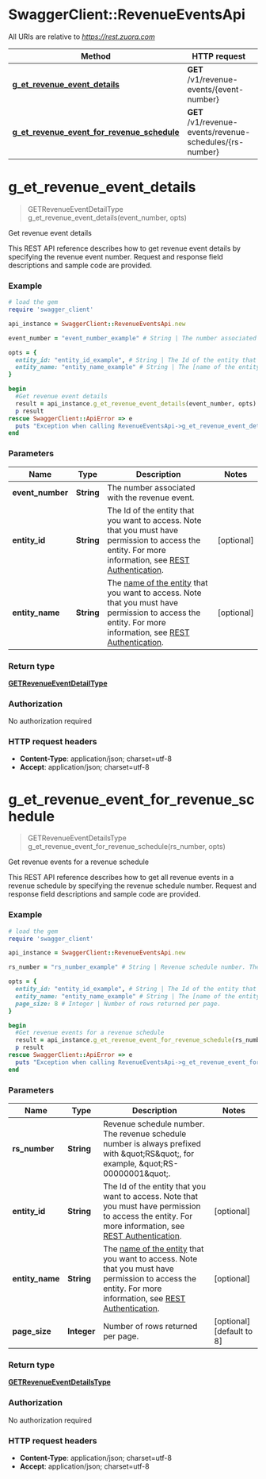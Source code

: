 # SwaggerClient::RevenueEventsApi

All URIs are relative to *https://rest.zuora.com*

Method | HTTP request | Description
------------- | ------------- | -------------
[**g_et_revenue_event_details**](RevenueEventsApi.md#g_et_revenue_event_details) | **GET** /v1/revenue-events/{event-number} | Get revenue event details
[**g_et_revenue_event_for_revenue_schedule**](RevenueEventsApi.md#g_et_revenue_event_for_revenue_schedule) | **GET** /v1/revenue-events/revenue-schedules/{rs-number} | Get revenue events for a revenue schedule


# **g_et_revenue_event_details**
> GETRevenueEventDetailType g_et_revenue_event_details(event_number, opts)

Get revenue event details

 This REST API reference describes how to get revenue event details by specifying the revenue event number. Request and response field descriptions and sample code are provided. 

### Example
```ruby
# load the gem
require 'swagger_client'

api_instance = SwaggerClient::RevenueEventsApi.new

event_number = "event_number_example" # String | The number associated with the revenue event.

opts = { 
  entity_id: "entity_id_example", # String | The Id of the entity that you want to access. Note that you must have permission to access the entity. For more information, see [REST Authentication](https://www.zuora.com/developer/api-reference/#section/Authentication/Entity-Id-and-Entity-Name).
  entity_name: "entity_name_example" # String | The [name of the entity](https://knowledgecenter.zuora.com/BB_Introducing_Z_Business/Multi-entity/B_Introduction_to_Entity_and_Entity_Hierarchy#Name_and_Display_Name) that you want to access. Note that you must have permission to access the entity. For more information, see [REST Authentication](https://www.zuora.com/developer/api-reference/#section/Authentication/Entity-Id-and-Entity-Name).
}

begin
  #Get revenue event details
  result = api_instance.g_et_revenue_event_details(event_number, opts)
  p result
rescue SwaggerClient::ApiError => e
  puts "Exception when calling RevenueEventsApi->g_et_revenue_event_details: #{e}"
end
```

### Parameters

Name | Type | Description  | Notes
------------- | ------------- | ------------- | -------------
 **event_number** | **String**| The number associated with the revenue event. | 
 **entity_id** | **String**| The Id of the entity that you want to access. Note that you must have permission to access the entity. For more information, see [REST Authentication](https://www.zuora.com/developer/api-reference/#section/Authentication/Entity-Id-and-Entity-Name). | [optional] 
 **entity_name** | **String**| The [name of the entity](https://knowledgecenter.zuora.com/BB_Introducing_Z_Business/Multi-entity/B_Introduction_to_Entity_and_Entity_Hierarchy#Name_and_Display_Name) that you want to access. Note that you must have permission to access the entity. For more information, see [REST Authentication](https://www.zuora.com/developer/api-reference/#section/Authentication/Entity-Id-and-Entity-Name). | [optional] 

### Return type

[**GETRevenueEventDetailType**](GETRevenueEventDetailType.md)

### Authorization

No authorization required

### HTTP request headers

 - **Content-Type**: application/json; charset=utf-8
 - **Accept**: application/json; charset=utf-8



# **g_et_revenue_event_for_revenue_schedule**
> GETRevenueEventDetailsType g_et_revenue_event_for_revenue_schedule(rs_number, opts)

Get revenue events for a revenue schedule

 This REST API reference describes how to get all revenue events in a revenue schedule by specifying the revenue schedule number. Request and response field descriptions and sample code are provided. 

### Example
```ruby
# load the gem
require 'swagger_client'

api_instance = SwaggerClient::RevenueEventsApi.new

rs_number = "rs_number_example" # String | Revenue schedule number. The revenue schedule number is always prefixed with \"RS\", for example, \"RS-00000001\".

opts = { 
  entity_id: "entity_id_example", # String | The Id of the entity that you want to access. Note that you must have permission to access the entity. For more information, see [REST Authentication](https://www.zuora.com/developer/api-reference/#section/Authentication/Entity-Id-and-Entity-Name).
  entity_name: "entity_name_example" # String | The [name of the entity](https://knowledgecenter.zuora.com/BB_Introducing_Z_Business/Multi-entity/B_Introduction_to_Entity_and_Entity_Hierarchy#Name_and_Display_Name) that you want to access. Note that you must have permission to access the entity. For more information, see [REST Authentication](https://www.zuora.com/developer/api-reference/#section/Authentication/Entity-Id-and-Entity-Name).
  page_size: 8 # Integer | Number of rows returned per page. 
}

begin
  #Get revenue events for a revenue schedule
  result = api_instance.g_et_revenue_event_for_revenue_schedule(rs_number, opts)
  p result
rescue SwaggerClient::ApiError => e
  puts "Exception when calling RevenueEventsApi->g_et_revenue_event_for_revenue_schedule: #{e}"
end
```

### Parameters

Name | Type | Description  | Notes
------------- | ------------- | ------------- | -------------
 **rs_number** | **String**| Revenue schedule number. The revenue schedule number is always prefixed with \&quot;RS\&quot;, for example, \&quot;RS-00000001\&quot;. | 
 **entity_id** | **String**| The Id of the entity that you want to access. Note that you must have permission to access the entity. For more information, see [REST Authentication](https://www.zuora.com/developer/api-reference/#section/Authentication/Entity-Id-and-Entity-Name). | [optional] 
 **entity_name** | **String**| The [name of the entity](https://knowledgecenter.zuora.com/BB_Introducing_Z_Business/Multi-entity/B_Introduction_to_Entity_and_Entity_Hierarchy#Name_and_Display_Name) that you want to access. Note that you must have permission to access the entity. For more information, see [REST Authentication](https://www.zuora.com/developer/api-reference/#section/Authentication/Entity-Id-and-Entity-Name). | [optional] 
 **page_size** | **Integer**| Number of rows returned per page.  | [optional] [default to 8]

### Return type

[**GETRevenueEventDetailsType**](GETRevenueEventDetailsType.md)

### Authorization

No authorization required

### HTTP request headers

 - **Content-Type**: application/json; charset=utf-8
 - **Accept**: application/json; charset=utf-8



